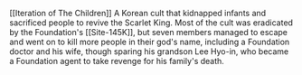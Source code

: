 [[Iteration of The Children]]
A Korean cult that kidnapped infants and sacrificed people to revive the Scarlet King. Most of the cult was eradicated by the Foundation's [[Site-145K]], but seven members managed to escape and went on to kill more people in their god's name, including a Foundation doctor and his wife, though sparing his grandson Lee Hyo-in, who became a Foundation agent to take revenge for his family's death.